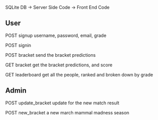 SQLite DB -> Server Side Code -> Front End Code

## User

POST signup
username, password, email, grade

POST signin

POST bracket
send the bracket predictions

GET bracket
get the bracket predictions, and score

GET leaderboard
get all the people, ranked and broken down by grade

## Admin

POST update_bracket
update for the new match result

POST new_bracket
a new march mammal madness season
